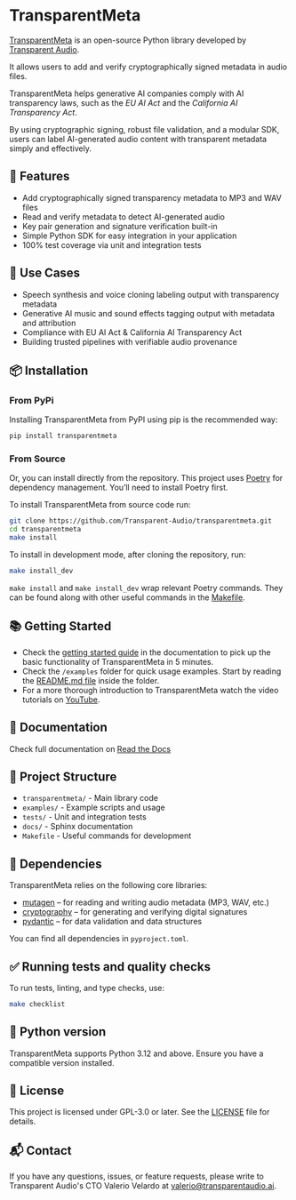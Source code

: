 # TransparentMeta

[TransparentMeta](https://github.com/Transparent-Audio/transparentmeta) is an 
open-source Python library developed by 
[Transparent Audio](https://www.transparentaudio.ai/). 

It allows users to add and verify cryptographically signed metadata in 
audio files. 

TransparentMeta helps generative AI companies comply with AI transparency laws, 
such as the *EU AI Act* and the *California AI Transparency Act*. 

By using cryptographic signing, robust file 
validation, and a modular SDK, users can label AI-generated audio 
content with transparent metadata simply and effectively.

## 🚀 Features

- Add cryptographically signed transparency metadata to MP3 and WAV files  
- Read and verify metadata to detect AI-generated audio  
- Key pair generation and signature verification built-in  
- Simple Python SDK for easy integration in your application
- 100% test coverage via unit and integration tests  

## 🔧 Use Cases

- Speech synthesis and voice cloning labeling output with transparency metadata  
- Generative AI music and sound effects tagging output with metadata and attribution  
- Compliance with EU AI Act & California AI Transparency Act  
- Building trusted pipelines with verifiable audio provenance  

## 📦 Installation

### From PyPi
Installing TransparentMeta from PyPI using pip is the recommended way:

```bash
pip install transparentmeta
```

### From Source
Or, you can install directly from the repository. This project uses 
[Poetry](https://python-poetry.org/) for dependency management. You’ll need to 
install Poetry first.

To install TransparentMeta from source code run:
```bash
git clone https://github.com/Transparent-Audio/transparentmeta.git
cd transparentmeta
make install
```

To install in development mode, after cloning the repository, run:
```bash
make install_dev
```

`make install` and `make install_dev` wrap relevant Poetry commands. They can 
be found along with other useful commands in the [Makefile](Makefile).


## 📚 Getting Started 
- Check the [getting started guide]() in the documentation to pick up the 
  basic functionality of TransparentMeta in 5 minutes.
- Check the `/examples` folder for quick usage examples. Start by reading the 
[README.md file](examples/README.md) inside the folder.
- For a more thorough introduction to TransparentMeta watch the video 
  tutorials on [YouTube](https://www.youtube.com/playlist?list=PL-a9rWjvfqdRqYS1E6oJlC39TOz_N3yDJ).

## 📖 Documentation 
Check full documentation on [Read the Docs](https://transparentmeta.readthedocs.io/en/stable/)

## 📂 Project Structure 
- `transparentmeta/` - Main library code
- `examples/` - Example scripts and usage
- `tests/` - Unit and integration tests
- `docs/` - Sphinx documentation
- `Makefile` - Useful commands for development

## 🧩 Dependencies 
TransparentMeta relies on the following core libraries:
- [mutagen](https://mutagen.readthedocs.io/en/latest/) – for reading and writing audio metadata (MP3, WAV, etc.)
- [cryptography](https://cryptography.io/en/latest/) – for generating and verifying digital signatures 
- [pydantic](https://docs.pydantic.dev/latest/) – for data validation and 
  data structures

You can find all dependencies in `pyproject.toml`.

## ✅ Running tests and quality checks 
To run tests, linting, and type checks, use:
```bash
make checklist
```

## 🐍 Python version 
TransparentMeta supports Python 3.12 and above. Ensure you have a compatible 
version installed.

## 📝 License 
This project is licensed under GPL-3.0 or later. See the [LICENSE](LICENSE) 
file for details.

## 📬 Contact 
If you have any questions, issues, or feature requests, please write to 
Transparent Audio's CTO Valerio Velardo at valerio@transparentaudio.ai.

